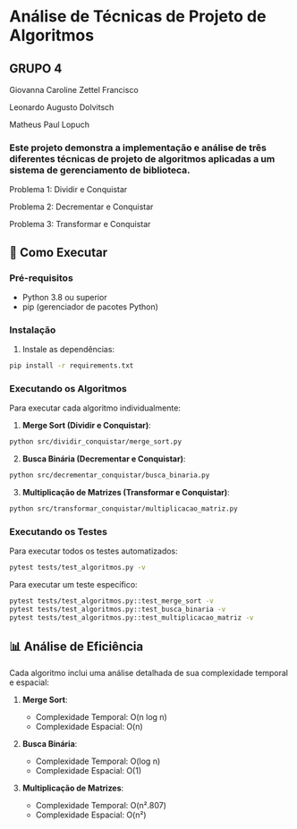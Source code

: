 # Análise de Técnicas de Projeto de Algoritmos

## GRUPO 4
Giovanna Caroline Zettel Francisco

Leonardo Augusto Dolvitsch

Matheus Paul Lopuch


### Este projeto demonstra a implementação e análise de três diferentes técnicas de projeto de algoritmos aplicadas a um sistema de gerenciamento de biblioteca.

Problema 1: Dividir e Conquistar

Problema 2: Decrementar e Conquistar

Problema 3: Transformar e Conquistar

## 🚀 Como Executar

### Pré-requisitos
- Python 3.8 ou superior
- pip (gerenciador de pacotes Python)

### Instalação

1. Instale as dependências:
```bash
pip install -r requirements.txt
```

### Executando os Algoritmos

Para executar cada algoritmo individualmente:

1. **Merge Sort (Dividir e Conquistar)**:
```bash
python src/dividir_conquistar/merge_sort.py
```

2. **Busca Binária (Decrementar e Conquistar)**:
```bash
python src/decrementar_conquistar/busca_binaria.py
```

3. **Multiplicação de Matrizes (Transformar e Conquistar)**:
```bash
python src/transformar_conquistar/multiplicacao_matriz.py
```

### Executando os Testes

Para executar todos os testes automatizados:
```bash
pytest tests/test_algoritmos.py -v
```

Para executar um teste específico:
```bash
pytest tests/test_algoritmos.py::test_merge_sort -v
pytest tests/test_algoritmos.py::test_busca_binaria -v
pytest tests/test_algoritmos.py::test_multiplicacao_matriz -v
```

## 📊 Análise de Eficiência

Cada algoritmo inclui uma análise detalhada de sua complexidade temporal e espacial:

1. **Merge Sort**:
   - Complexidade Temporal: O(n log n)
   - Complexidade Espacial: O(n)

2. **Busca Binária**:
   - Complexidade Temporal: O(log n)
   - Complexidade Espacial: O(1)

3. **Multiplicação de Matrizes**:
   - Complexidade Temporal: O(n².807)
   - Complexidade Espacial: O(n²)
